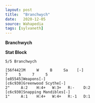 ```yaml
---
layout: post
title:  "Branchwych"
date:   2020-12-05
source: Wahapedia
tags: [sylvaneth]
---
```


**Branchwych**

**Stat Block**
```
5/5 Branchwych
```

```
[56f442]M     W     B     Sa    [-]
7     5     7     5     
[e85545]Weapons[-]
[c6c930]Greenwood Scythe[-]
2"     A:2    H:4+   W:3+   R:-    D:2   
[c6c930]Snapping Mandibles[-]
1"     A:1    H:4+   W:4+   R:-1   D:1   
```


